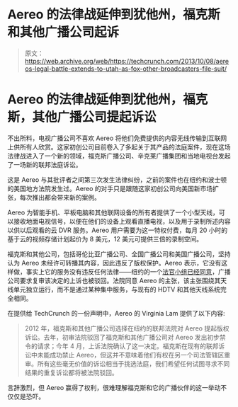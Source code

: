 # Aereo 的法律战延伸到犹他州，福克斯和其他广播公司起诉 

> 原文：<https://web.archive.org/web/https://techcrunch.com/2013/10/08/aereos-legal-battle-extends-to-utah-as-fox-other-broadcasters-file-suit/>

# Aereo 的法律战延伸到犹他州，福克斯，其他广播公司提起诉讼

不出所料，电视广播公司不喜欢 Aereo 将他们免费提供的内容无线传输到互联网上供所有人欣赏。这家初创公司目前卷入了多起关于其产品的法庭案件，现在这场法律战进入了一个新的领域，福克斯广播公司、辛克莱广播集团和当地电视台发起了一场新的联邦法庭诉讼。

这是 Aereo 与其批评者之间第三次发生法律纠纷，之前的案件也在纽约和波士顿的美国地方法院发生过。Aereo 的对手只是跟随这家初创公司向美国新市场扩张，每次推出都会带来新的案例。

Aereo 为智能手机、平板电脑和其他联网设备的所有者提供了一个小型天线，可以接收地面电视信号，以便在他们的设备上观看直播电视，以及用于录制所述内容以供以后观看的云 DVR 服务。Aereo 用户需要为这一特权付费，每月 20 小时的基于云的视频存储计划起价为 8 美元，12 美元可提供三倍的录制空间。

福克斯和其他公司，包括哥伦比亚广播公司、全国广播公司和美国广播公司，坚持认为 Aereo 未经许可转播其内容，因此违反了版权保护。Aereo 表示，它没有这样做，事实上它的服务没有违反任何法律——纽约的一个[法官小组已经同意](https://web.archive.org/web/20221006010302/https://beta.techcrunch.com/2013/04/01/aereo-scores-a-big-victory-in-court-as-tv-network-appeal-of-earlier-decision-rejected/)，广播公司要求复审该决定的上诉也被驳回。法院同意 Aereo 的主张，该主张围绕其天线单元独立运行，而不是通过某种集中服务，与现有的 HDTV 和其他天线系统完全相同。

在提供给 TechCrunch 的一份声明中，Aereo 的 Virginia Lam 提供了以下内容:

> 2012 年，福克斯和其他广播公司选择在纽约的联邦法院对 Aereo 提起版权诉讼。去年，初审法院驳回了福克斯和其他广播公司对 Aereo 发出初步禁令的请求；今年 4 月，上诉法院确认了这一决定。福克斯在现有的联邦诉讼中未能成功禁止 Aereo，但这并不意味着他们有权在另一个司法管辖区重审。所有这些毫无价值的诉讼相当于挑选法庭，我们希望任何试图寻求不同结果的重复诉讼都将被法院驳回。

言辞激烈，但 Aereo 赢得了权利，很难理解福克斯和它的广播伙伴的这一举动不仅仅是恐吓。